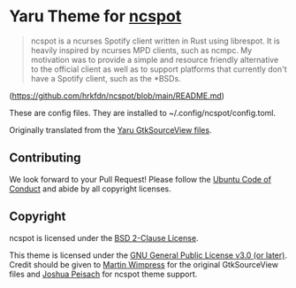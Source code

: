 # Yaru Theme for [ncspot](https://github.com/hrkfdn/ncspot)

> ncspot is a ncurses Spotify client written in Rust using librespot. It is heavily inspired by ncurses MPD clients, such as ncmpc. My motivation was to provide a simple and resource friendly alternative to the official client as well as to support platforms that currently don't have a Spotify client, such as the *BSDs.

(https://github.com/hrkfdn/ncspot/blob/main/README.md)

These are config files. They are installed to ~/.config/ncspot/config.toml.

Originally translated from the [Yaru GtkSourceView files](https://github.com/ubuntu/yaru/tree/master/gtksourceview/src).

## Contributing
We look forward to your Pull Request! Please follow the [Ubuntu Code of Conduct](https://ubuntu.com/community/code-of-conduct) and abide by all copyright licenses.

## Copyright
ncspot is licensed under the [BSD 2-Clause License](https://github.com/hrkfdn/ncspot/blob/main/LICENSE).

This theme is licensed under the [GNU General Public License v3.0 (or later)](https://github.com/ItzSwirlz/yaru-cli/blob/main/LICENSE). Credit should be given to [Martin Wimpress](https://github.com/flexiondotorg) for the original GtkSourceView files and [Joshua Peisach](https://github.com/ItzSwirlz) for ncspot theme support.
